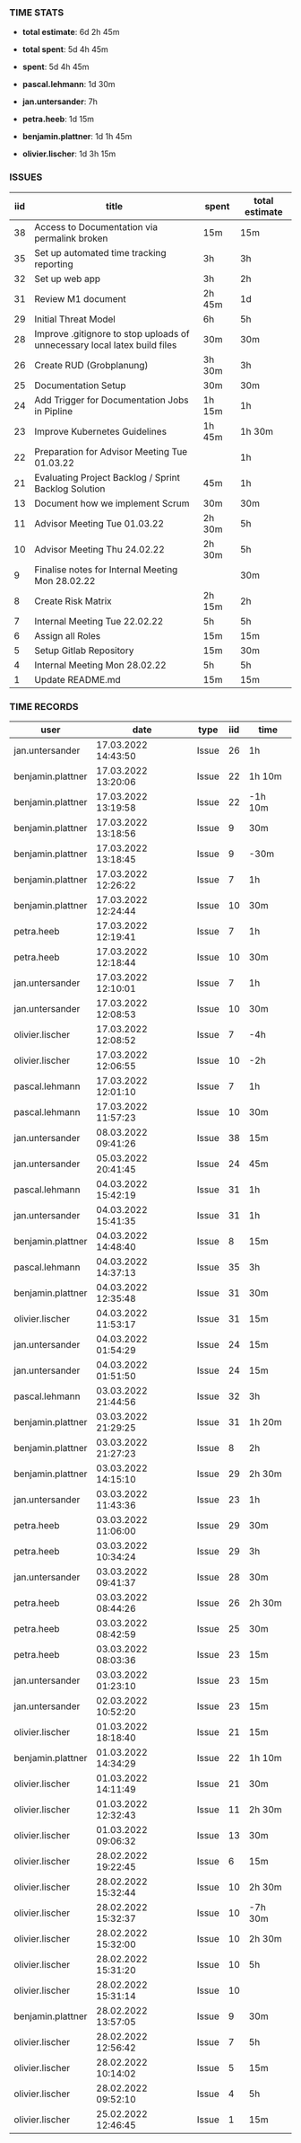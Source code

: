 

### TIME STATS

* **total estimate**: 6d 2h 45m
* **total spent**: 5d 4h 45m
* **spent**: 5d 4h 45m

* **pascal.lehmann**: 1d 30m
* **jan.untersander**: 7h
* **petra.heeb**: 1d 15m
* **benjamin.plattner**: 1d 1h 45m
* **olivier.lischer**: 1d 3h 15m

### ISSUES

| iid | title                                                                     | spent  | total estimate |
| --- | ------------------------------------------------------------------------- | ------ | -------------- |
| 38  | Access to Documentation via permalink broken                              | 15m    | 15m            |
| 35  | Set up automated time tracking reporting                                  | 3h     | 3h             |
| 32  | Set up web app                                                            | 3h     | 2h             |
| 31  | Review M1 document                                                        | 2h 45m | 1d             |
| 29  | Initial Threat Model                                                      | 6h     | 5h             |
| 28  | Improve .gitignore to stop uploads of unnecessary local latex build files | 30m    | 30m            |
| 26  | Create RUD (Grobplanung)                                                  | 3h 30m | 3h             |
| 25  | Documentation Setup                                                       | 30m    | 30m            |
| 24  | Add Trigger for Documentation Jobs in Pipline                             | 1h 15m | 1h             |
| 23  | Improve Kubernetes Guidelines                                             | 1h 45m | 1h 30m         |
| 22  | Preparation for Advisor Meeting Tue 01.03.22                              |        | 1h             |
| 21  | Evaluating Project Backlog / Sprint Backlog Solution                      | 45m    | 1h             |
| 13  | Document how we implement Scrum                                           | 30m    | 30m            |
| 11  | Advisor Meeting Tue 01.03.22                                              | 2h 30m | 5h             |
| 10  | Advisor Meeting Thu 24.02.22                                              | 2h 30m | 5h             |
| 9   | Finalise notes for Internal Meeting Mon 28.02.22                          |        | 30m            |
| 8   | Create Risk Matrix                                                        | 2h 15m | 2h             |
| 7   | Internal Meeting Tue 22.02.22                                             | 5h     | 5h             |
| 6   | Assign all Roles                                                          | 15m    | 15m            |
| 5   | Setup Gitlab Repository                                                   | 15m    | 30m            |
| 4   | Internal Meeting Mon 28.02.22                                             | 5h     | 5h             |
| 1   | Update README.md                                                          | 15m    | 15m            |

### TIME RECORDS

| user              | date                | type  | iid | time    |
| ----------------- | ------------------- | ----- | --- | ------- |
| jan.untersander   | 17.03.2022 14:43:50 | Issue | 26  | 1h      |
| benjamin.plattner | 17.03.2022 13:20:06 | Issue | 22  | 1h 10m  |
| benjamin.plattner | 17.03.2022 13:19:58 | Issue | 22  | -1h 10m |
| benjamin.plattner | 17.03.2022 13:18:56 | Issue | 9   | 30m     |
| benjamin.plattner | 17.03.2022 13:18:45 | Issue | 9   | -30m    |
| benjamin.plattner | 17.03.2022 12:26:22 | Issue | 7   | 1h      |
| benjamin.plattner | 17.03.2022 12:24:44 | Issue | 10  | 30m     |
| petra.heeb        | 17.03.2022 12:19:41 | Issue | 7   | 1h      |
| petra.heeb        | 17.03.2022 12:18:44 | Issue | 10  | 30m     |
| jan.untersander   | 17.03.2022 12:10:01 | Issue | 7   | 1h      |
| jan.untersander   | 17.03.2022 12:08:53 | Issue | 10  | 30m     |
| olivier.lischer   | 17.03.2022 12:08:52 | Issue | 7   | -4h     |
| olivier.lischer   | 17.03.2022 12:06:55 | Issue | 10  | -2h     |
| pascal.lehmann    | 17.03.2022 12:01:10 | Issue | 7   | 1h      |
| pascal.lehmann    | 17.03.2022 11:57:23 | Issue | 10  | 30m     |
| jan.untersander   | 08.03.2022 09:41:26 | Issue | 38  | 15m     |
| jan.untersander   | 05.03.2022 20:41:45 | Issue | 24  | 45m     |
| pascal.lehmann    | 04.03.2022 15:42:19 | Issue | 31  | 1h      |
| jan.untersander   | 04.03.2022 15:41:35 | Issue | 31  | 1h      |
| benjamin.plattner | 04.03.2022 14:48:40 | Issue | 8   | 15m     |
| pascal.lehmann    | 04.03.2022 14:37:13 | Issue | 35  | 3h      |
| benjamin.plattner | 04.03.2022 12:35:48 | Issue | 31  | 30m     |
| olivier.lischer   | 04.03.2022 11:53:17 | Issue | 31  | 15m     |
| jan.untersander   | 04.03.2022 01:54:29 | Issue | 24  | 15m     |
| jan.untersander   | 04.03.2022 01:51:50 | Issue | 24  | 15m     |
| pascal.lehmann    | 03.03.2022 21:44:56 | Issue | 32  | 3h      |
| benjamin.plattner | 03.03.2022 21:29:25 | Issue | 31  | 1h 20m  |
| benjamin.plattner | 03.03.2022 21:27:23 | Issue | 8   | 2h      |
| benjamin.plattner | 03.03.2022 14:15:10 | Issue | 29  | 2h 30m  |
| jan.untersander   | 03.03.2022 11:43:36 | Issue | 23  | 1h      |
| petra.heeb        | 03.03.2022 11:06:00 | Issue | 29  | 30m     |
| petra.heeb        | 03.03.2022 10:34:24 | Issue | 29  | 3h      |
| jan.untersander   | 03.03.2022 09:41:37 | Issue | 28  | 30m     |
| petra.heeb        | 03.03.2022 08:44:26 | Issue | 26  | 2h 30m  |
| petra.heeb        | 03.03.2022 08:42:59 | Issue | 25  | 30m     |
| petra.heeb        | 03.03.2022 08:03:36 | Issue | 23  | 15m     |
| jan.untersander   | 03.03.2022 01:23:10 | Issue | 23  | 15m     |
| jan.untersander   | 02.03.2022 10:52:20 | Issue | 23  | 15m     |
| olivier.lischer   | 01.03.2022 18:18:40 | Issue | 21  | 15m     |
| benjamin.plattner | 01.03.2022 14:34:29 | Issue | 22  | 1h 10m  |
| olivier.lischer   | 01.03.2022 14:11:49 | Issue | 21  | 30m     |
| olivier.lischer   | 01.03.2022 12:32:43 | Issue | 11  | 2h 30m  |
| olivier.lischer   | 01.03.2022 09:06:32 | Issue | 13  | 30m     |
| olivier.lischer   | 28.02.2022 19:22:45 | Issue | 6   | 15m     |
| olivier.lischer   | 28.02.2022 15:32:44 | Issue | 10  | 2h 30m  |
| olivier.lischer   | 28.02.2022 15:32:37 | Issue | 10  | -7h 30m |
| olivier.lischer   | 28.02.2022 15:32:00 | Issue | 10  | 2h 30m  |
| olivier.lischer   | 28.02.2022 15:31:20 | Issue | 10  | 5h      |
| olivier.lischer   | 28.02.2022 15:31:14 | Issue | 10  |         |
| benjamin.plattner | 28.02.2022 13:57:05 | Issue | 9   | 30m     |
| olivier.lischer   | 28.02.2022 12:56:42 | Issue | 7   | 5h      |
| olivier.lischer   | 28.02.2022 10:14:02 | Issue | 5   | 15m     |
| olivier.lischer   | 28.02.2022 09:52:10 | Issue | 4   | 5h      |
| olivier.lischer   | 25.02.2022 12:46:45 | Issue | 1   | 15m     |